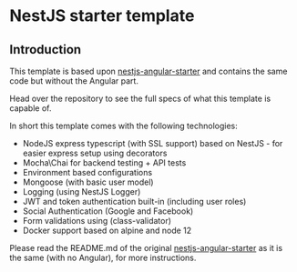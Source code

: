 # NestJS starter template

## Introduction

This template is based upon [nestjs-angular-starter](https://github.com/shy2net/nestjs-angular-starter) and contains the same code but without the Angular part.

Head over the repository to see the full specs of what this template is capable of.

In short this template comes with the following technologies:

- NodeJS express typescript (with SSL support) based on NestJS - for easier express setup using decorators
- Mocha\Chai for backend testing + API tests
- Environment based configurations
- Mongoose (with basic user model)
- Logging (using NestJS Logger)
- JWT and token authentication built-in (including user roles)
- Social Authentication (Google and Facebook)
- Form validations using (class-validator)
- Docker support based on alpine and node 12

Please read the README.md of the original [nestjs-angular-starter](https://github.com/shy2net/nestjs-angular-starter) as it is the same (with no Angular), for more instructions.
